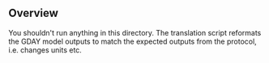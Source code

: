 ## Overview ##

You shouldn't run anything in this directory. The translation script reformats the GDAY model outputs to match the expected outputs from the protocol, i.e. changes units etc.

